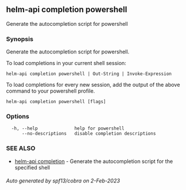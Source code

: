 ## helm-api completion powershell

Generate the autocompletion script for powershell

### Synopsis

Generate the autocompletion script for powershell.

To load completions in your current shell session:

	helm-api completion powershell | Out-String | Invoke-Expression

To load completions for every new session, add the output of the above command
to your powershell profile.


```
helm-api completion powershell [flags]
```

### Options

```
  -h, --help              help for powershell
      --no-descriptions   disable completion descriptions
```

### SEE ALSO

* [helm-api completion](helm-api_completion.md)	 - Generate the autocompletion script for the specified shell

###### Auto generated by spf13/cobra on 2-Feb-2023
